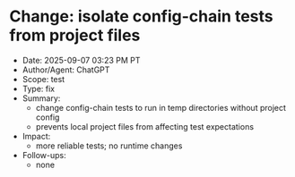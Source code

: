 # Change: isolate config-chain tests from project files

- Date: 2025-09-07 03:23 PM PT
- Author/Agent: ChatGPT
- Scope: test
- Type: fix
- Summary:
  - change config-chain tests to run in temp directories without project config
  - prevents local project files from affecting test expectations
- Impact:
  - more reliable tests; no runtime changes
- Follow-ups:
  - none
